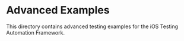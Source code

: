 # Advanced Examples

This directory contains advanced testing examples for the iOS Testing Automation Framework.
